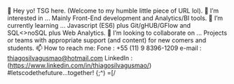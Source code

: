 👋 Hey yo! TSG here. (Welcome to my humble little piece of URL lol).
👀 I’m interested in ... Mainly Front-End development and Analytics/BI tools.
🌱 I’m currently learning ... Javascript (ES6) plus Git/gHUB/GFlow and SQL<>noSQL plus Web Analytics.
💞️ I’m looking to collaborate on ... Projects or teams with appropriate support (and content) for new comers and students.
📫 How to reach me: Fone : +55 (11) 9 8396-1209 e-mail : thiagosilvagusmao@hotmail.com LinkedIn : 
(https://www.linkedin.com/in/thiagosilvagusmao/)
#letscodethefuture...together! {;^) =[/
